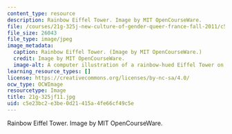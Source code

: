 ```yaml
---
content_type: resource
description: Rainbow Eiffel Tower. Image by MIT OpenCourseWare.
file: /courses/21g-325j-new-culture-of-gender-queer-france-fall-2011/c5e23bc2e3be0d21415a4fe66cf49c5e_21g-325jf11.jpg
file_size: 26043
file_type: image/jpeg
image_metadata:
  caption: Rainbow Eiffel Tower. (Image by MIT OpenCourseWare.)
  credit: Image by MIT OpenCourseWare.
  image-alt: A computer illustration of a rainbow-hued Eiffel Tower on a white background.
learning_resource_types: []
license: https://creativecommons.org/licenses/by-nc-sa/4.0/
ocw_type: OCWImage
resourcetype: Image
title: 21g-325jf11.jpg
uid: c5e23bc2-e3be-0d21-415a-4fe66cf49c5e
---
```

Rainbow Eiffel Tower. Image by MIT OpenCourseWare.